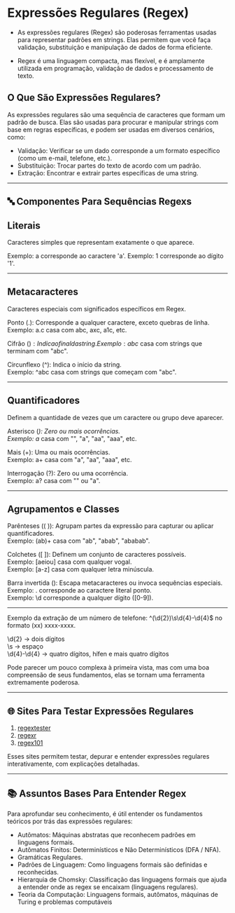 # Expressões Regulares (Regex)

- As expressões regulares (Regex) são poderosas ferramentas usadas para representar padrões em strings.
  Elas permitem que você faça validação, substituição e manipulação de dados de forma eficiente.

- Regex é uma linguagem compacta, mas flexível, e é amplamente utilizada
  em programação, validação de dados e processamento de texto.

## O Que São Expressões Regulares?

As expressões regulares são uma sequência de caracteres que formam um padrão de busca.
Elas são usadas para procurar e manipular strings com base em regras específicas, e podem
ser usadas em diversos cenários, como:

- Validação: Verificar se um dado corresponde a um formato específico (como um e-mail, telefone, etc.).
- Substituição: Trocar partes do texto de acordo com um padrão.
- Extração: Encontrar e extrair partes específicas de uma string.

---

## 🔤 Componentes Para Sequências Regexs

## Literais

Caracteres simples que representam exatamente o que aparece.

Exemplo: a corresponde ao caractere 'a'.
Exemplo: 1 corresponde ao dígito '1'.

---

## Metacaracteres

Caracteres especiais com significados específicos em Regex.

Ponto (.): Corresponde a qualquer caractere, exceto quebras de linha.  
Exemplo: a.c casa com abc, axc, a1c, etc.

Cifrão ($): Indica o final da string.  
Exemplo: abc$ casa com strings que terminam com "abc".

Circunflexo (^): Indica o início da string.  
Exemplo: ^abc casa com strings que começam com "abc".

---

## Quantificadores

Definem a quantidade de vezes que um caractere ou grupo deve aparecer.

Asterisco (_): Zero ou mais ocorrências.  
Exemplo: a_ casa com "", "a", "aa", "aaa", etc.

Mais (+): Uma ou mais ocorrências.  
Exemplo: a+ casa com "a", "aa", "aaa", etc.

Interrogação (?): Zero ou uma ocorrência.  
Exemplo: a? casa com "" ou "a".

---

## Agrupamentos e Classes

Parênteses (( )): Agrupam partes da expressão para capturar ou aplicar quantificadores.  
Exemplo: (ab)+ casa com "ab", "abab", "ababab".

Colchetes ([ ]): Definem um conjunto de caracteres possíveis.  
Exemplo: [aeiou] casa com qualquer vogal.  
Exemplo: [a-z] casa com qualquer letra minúscula.

Barra invertida (\): Escapa metacaracteres ou invoca sequências especiais.  
Exemplo: \. corresponde ao caractere literal ponto.  
Exemplo: \d corresponde a qualquer dígito ([0-9]).

---

Exemplo da extração de um número de telefone: ^\(\d{2}\)\s\d{4}-\d{4}$ no formato (xx) xxxx-xxxx.  

\d{2} → dois dígitos  
\s → espaço  
\d{4}-\d{4} → quatro dígitos, hífen e mais quatro dígitos

Pode parecer um pouco complexa à primeira vista, mas com uma boa compreensão
de seus fundamentos, elas se tornam uma ferramenta extremamente poderosa.

---

## 🌐 Sites Para Testar Expressões Regulares

1. [regextester](https://www.regextester.com/)
2. [regexr](https://regexr.com/)
3. [regex101](https://regex101.com/)

Esses sites permitem testar, depurar e entender expressões regulares interativamente, com explicações detalhadas.

---

## 📚 Assuntos Bases Para Entender Regex

Para aprofundar seu conhecimento, é útil entender os fundamentos teóricos por trás das expressões regulares:

- Autômatos: Máquinas abstratas que reconhecem padrões em linguagens formais.
- Autômatos Finitos: Determinísticos e Não Determinísticos (DFA / NFA).
- Gramáticas Regulares.
- Padrões de Linguagem: Como linguagens formais são definidas e reconhecidas.
- Hierarquia de Chomsky: Classificação das linguagens formais que ajuda a entender onde as regex
  se encaixam (linguagens regulares).
- Teoria da Computação: Linguagens formais, autômatos, máquinas de Turing e problemas computáveis

